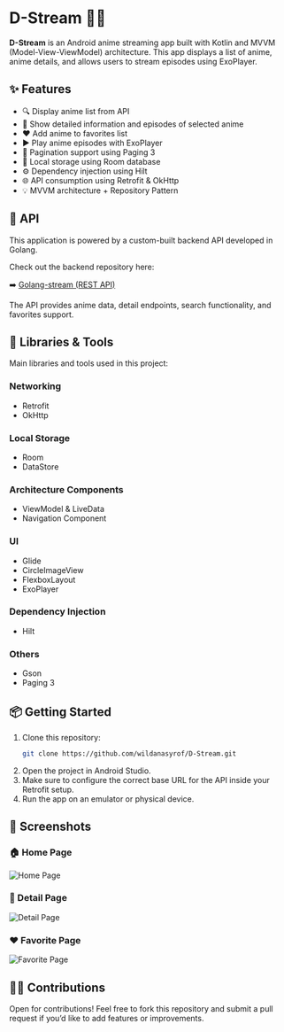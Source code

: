 # D-Stream 🎥📱

**D-Stream** is an Android anime streaming app built with Kotlin and MVVM (Model-View-ViewModel) architecture. This app displays a list of anime, anime details, and allows users to stream episodes using ExoPlayer.

## ✨ Features

- 🔍 Display anime list from API
- 📄 Show detailed information and episodes of selected anime
- ❤️ Add anime to favorites list
- ▶️ Play anime episodes with ExoPlayer
- 🔄 Pagination support using Paging 3
- 💾 Local storage using Room database
- ⚙️ Dependency injection using Hilt
- 🌐 API consumption using Retrofit & OkHttp
- 💡 MVVM architecture + Repository Pattern

## 🔗 API

This application is powered by a custom-built backend API developed in Golang.

Check out the backend repository here:

➡️ [Golang-stream (REST API)](https://github.com/wildanasyrof/Golang-stream)

The API provides anime data, detail endpoints, search functionality, and favorites support.

## 🧰 Libraries & Tools

Main libraries and tools used in this project:

### Networking
- Retrofit
- OkHttp

### Local Storage
- Room
- DataStore

### Architecture Components
- ViewModel & LiveData
- Navigation Component

### UI
- Glide
- CircleImageView
- FlexboxLayout
- ExoPlayer

### Dependency Injection
- Hilt

### Others
- Gson
- Paging 3

## 📦 Getting Started

1. Clone this repository:
   ```bash
   git clone https://github.com/wildanasyrof/D-Stream.git
   ```
2. Open the project in Android Studio.
3. Make sure to configure the correct base URL for the API inside your Retrofit setup.
4. Run the app on an emulator or physical device.

## 📸 Screenshots

### 🏠 Home Page
![Home Page](Screenshots/Screenshot_20250415-210036_DS.png)

### 📄 Detail Page
![Detail Page](Screenshots/Screenshot_20250415-210235_DS.png)

### ❤️ Favorite Page
![Favorite Page](Screenshots/Screenshot_20250415-210050_DS.png)

## 🧑‍💻 Contributions

Open for contributions! Feel free to fork this repository and submit a pull request if you’d like to add features or improvements.
